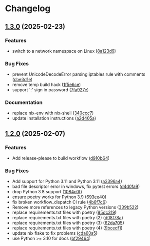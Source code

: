 # Changelog

## [1.3.0](https://github.com/sshuttle/sshuttle/compare/v1.2.0...v1.3.0) (2025-02-23)


### Features

* switch to a network namespace on Linux ([8a123d9](https://github.com/sshuttle/sshuttle/commit/8a123d9762b84f168a8ca8c75f73e590954e122d))


### Bug Fixes

* prevent UnicodeDecodeError parsing iptables rule with comments ([cbe3d1e](https://github.com/sshuttle/sshuttle/commit/cbe3d1e402cac9d3fbc818fe0cb8a87be2e94348))
* remove temp build hack ([1f5e6ce](https://github.com/sshuttle/sshuttle/commit/1f5e6cea703db33761fb1c3f999b9624cf3bc7ad))
* support ':' sign in password ([7fa927e](https://github.com/sshuttle/sshuttle/commit/7fa927ef8ceea6b1b2848ca433b8b3e3b63f0509))


### Documentation

* replace nix-env with nix-shell ([340ccc7](https://github.com/sshuttle/sshuttle/commit/340ccc705ebd9499f14f799fcef0b5d2a8055fb4))
* update installation instructions ([a2d405a](https://github.com/sshuttle/sshuttle/commit/a2d405a6a7f9d1a301311a109f8411f2fe8deb37))

## [1.2.0](https://github.com/sshuttle/sshuttle/compare/v1.1.2...v1.2.0) (2025-02-07)


### Features

* Add release-please to build workflow ([d910b64](https://github.com/sshuttle/sshuttle/commit/d910b64be77fd7ef2a5f169b780bfda95e67318d))


### Bug Fixes

* Add support for Python 3.11 and Python 3.11 ([a3396a4](https://github.com/sshuttle/sshuttle/commit/a3396a443df14d3bafc3d25909d9221aa182b8fc))
* bad file descriptor error in windows, fix pytest errors ([d4d0fa9](https://github.com/sshuttle/sshuttle/commit/d4d0fa945d50606360aa7c5f026a0f190b026c68))
* drop Python 3.8 support ([1084c0f](https://github.com/sshuttle/sshuttle/commit/1084c0f2458c1595b00963b3bd54bd667e4cfc9f))
* ensure poetry works for Python 3.9 ([693ee40](https://github.com/sshuttle/sshuttle/commit/693ee40c485c70f353326eb0e8f721f984850f5c))
* fix broken workflow_dispatch CI rule ([4b6f7c6](https://github.com/sshuttle/sshuttle/commit/4b6f7c6a656a752552295863092d3b8af0b42b31))
* Remove more references to legacy Python versions ([339b522](https://github.com/sshuttle/sshuttle/commit/339b5221bc33254329f79f2374f6114be6f30aed))
* replace requirements.txt files with poetry ([85dc319](https://github.com/sshuttle/sshuttle/commit/85dc3199a332f9f9f0e4c6037c883a8f88dc09ca))
* replace requirements.txt files with poetry (2) ([d08f78a](https://github.com/sshuttle/sshuttle/commit/d08f78a2d9777951d7e18f6eaebbcdd279d7683a))
* replace requirements.txt files with poetry (3) ([62da705](https://github.com/sshuttle/sshuttle/commit/62da70510e8a1f93e8b38870fdebdbace965cd8e))
* replace requirements.txt files with poetry (4) ([9bcedf1](https://github.com/sshuttle/sshuttle/commit/9bcedf19049e5b3a8ae26818299cc518ec03a926))
* update nix flake to fix problems ([cda60a5](https://github.com/sshuttle/sshuttle/commit/cda60a52331c7102cff892b9b77c8321e276680a))
* use Python &gt;= 3.10 for docs ([bf29464](https://github.com/sshuttle/sshuttle/commit/bf294643e283cef9fb285d44e307e958686caf46))
